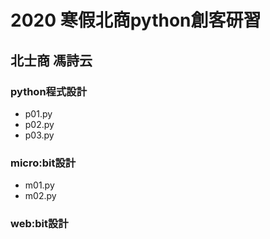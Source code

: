 # 2020 寒假北商python創客研習 
## 北士商 馮詩云

### python程式設計 
- p01.py
- p02.py
- p03.py

### micro:bit設計
- m01.py
- m02.py
### web:bit設計

